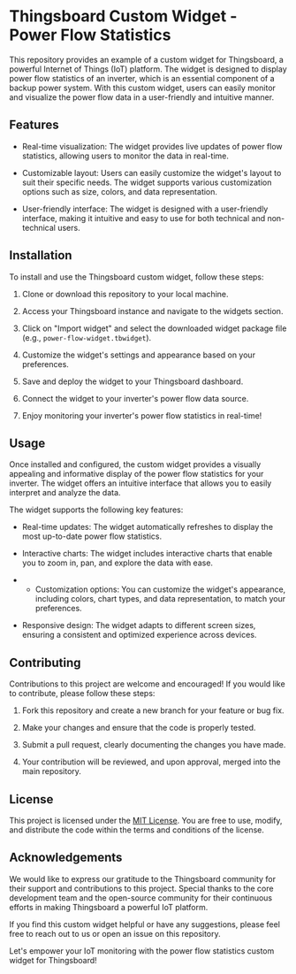 # Thingsboard Custom Widget - Power Flow Statistics

This repository provides an example of a custom widget for Thingsboard, a powerful Internet of Things (IoT) platform. The widget is designed to display power flow statistics of an inverter, which is an essential component of a backup power system. With this custom widget, users can easily monitor and visualize the power flow data in a user-friendly and intuitive manner.

## Features

- Real-time visualization: The widget provides live updates of power flow statistics, allowing users to monitor the data in real-time.

- Customizable layout: Users can easily customize the widget's layout to suit their specific needs. The widget supports various customization options such as size, colors, and data representation.

- User-friendly interface: The widget is designed with a user-friendly interface, making it intuitive and easy to use for both technical and non-technical users.

## Installation

To install and use the Thingsboard custom widget, follow these steps:

1. Clone or download this repository to your local machine.

2. Access your Thingsboard instance and navigate to the widgets section.

3. Click on "Import widget" and select the downloaded widget package file (e.g., `power-flow-widget.tbwidget`).

4. Customize the widget's settings and appearance based on your preferences.

5. Save and deploy the widget to your Thingsboard dashboard.

6. Connect the widget to your inverter's power flow data source.

7. Enjoy monitoring your inverter's power flow statistics in real-time!

## Usage

Once installed and configured, the custom widget provides a visually appealing and informative display of the power flow statistics for your inverter. The widget offers an intuitive interface that allows you to easily interpret and analyze the data.

The widget supports the following key features:

- Real-time updates: The widget automatically refreshes to display the most up-to-date power flow statistics.

- Interactive charts: The widget includes interactive charts that enable you to zoom in, pan, and explore the data with ease.
- - Customization options: You can customize the widget's appearance, including colors, chart types, and data representation, to match your preferences.
- Responsive design: The widget adapts to different screen sizes, ensuring a consistent and optimized experience across devices.

## Contributing

Contributions to this project are welcome and encouraged! If you would like to contribute, please follow these steps:

1. Fork this repository and create a new branch for your feature or bug fix.

2. Make your changes and ensure that the code is properly tested.

3. Submit a pull request, clearly documenting the changes you have made.

4. Your contribution will be reviewed, and upon approval, merged into the main repository.

## License

This project is licensed under the [MIT License](LICENSE). You are free to use, modify, and distribute the code within the terms and conditions of the license.

## Acknowledgements

We would like to express our gratitude to the Thingsboard community for their support and contributions to this project. Special thanks to the core development team and the open-source community for their continuous efforts in making Thingsboard a powerful IoT platform.

If you find this custom widget helpful or have any suggestions, please feel free to reach out to us or open an issue on this repository.

Let's empower your IoT monitoring with the power flow statistics custom widget for Thingsboard!
